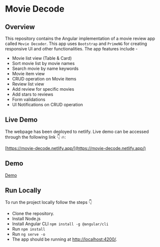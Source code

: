 # Movie Decode

## Overview
This repository contains the Angular implementation of a movie review app called `Movie Decoder`. This app uses `Bootstrap` and `PrimeNG` for creating responsive UI and other functionalities. The app features include -

- Movie list view (Table & Card)
- Sort movie list by movie names
- Search movie by name keywords
- Movie item view
- CRUD operation on Movie items
- Review list view
- Add review for specific movies
- Add stars to reviews
- Form validations
- UI Notifications on CRUD operation


## Live Demo
The webpage has been deployed to netlify. Live demo can be accessed through the following link 👇 🔥:

[https://movie-decode.netlify.app/](https://movie-decode.netlify.app/)


## Demo 
[Demo](https://user-images.githubusercontent.com/27910097/131247439-b9138eda-d1ab-443c-9ed5-5c9f733a77ca.mp4)

## Run Locally
To run the project locally follow the steps :point_down:
- Clone the repository.
- Install Node.js
- Install Angular CLI `npm install -g @angular/cli`
- Run `npm install`
- Run `ng serve -o`
- The app should be running at [http://localhost:4200/](http://localhost:4200/).

